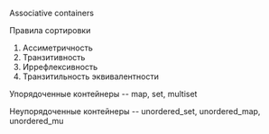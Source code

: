 Associative containers

Правила	сортировки
1. Ассиметричность
2. Транзитивность
3. Иррефлексивность
4. Транзитильность эквивалентности

Упорядоченные контейнеры -- map, set, multiset

Неупорядоченные контейнеры -- unordered_set, unordered_map, unordered_mu